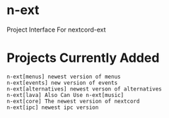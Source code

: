 # n-ext
Project Interface For nextcord-ext

# Projects Currently Added

```
n-ext[menus] newest version of menus
n-ext[events] new version of events
n-ext[alternatives] newest verson of alternatives
n-ext[lava] Also Can Use n-ext[music]
n-ext[core] The newest version of nextcord
n-ext[ipc] newest ipc version
```
